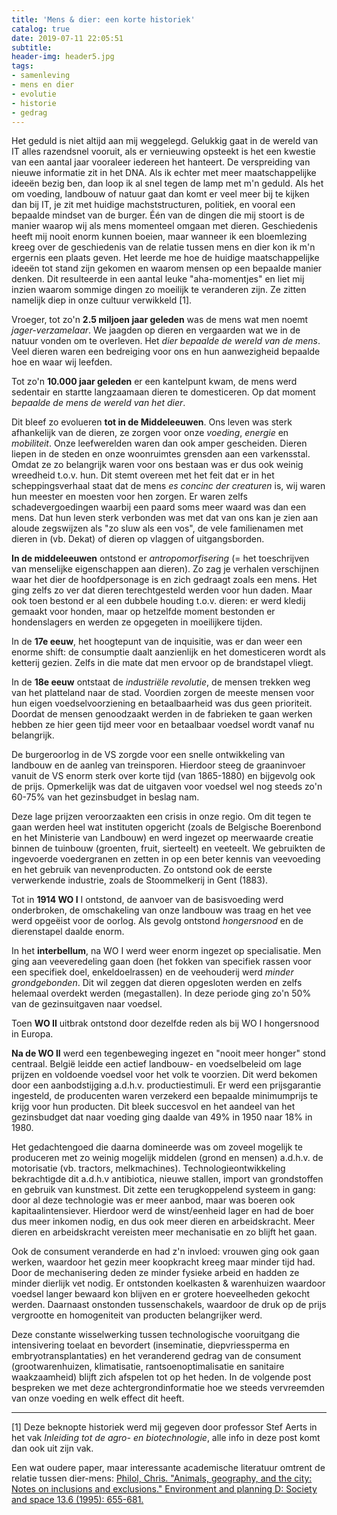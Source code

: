 ```yaml
---
title: 'Mens & dier: een korte historiek'
catalog: true
date: 2019-07-11 22:05:51
subtitle:
header-img: header5.jpg
tags:
- samenleving
- mens en dier
- evolutie
- historie
- gedrag
---
```


Het geduld is niet altijd aan mij weggelegd. Gelukkig gaat in de wereld van IT alles razendsnel vooruit, als er vernieuwing opsteekt is het een kwestie van een aantal jaar vooraleer iedereen het hanteert. De verspreiding van nieuwe informatie zit in het DNA. Als ik echter met meer maatschappelijke ideeën bezig ben, dan loop ik al snel tegen de lamp met m'n geduld. Als het om voeding, landbouw of natuur gaat dan komt er veel meer bij te kijken dan bij IT, je zit met huidige machststructuren, politiek, en vooral een bepaalde mindset van de burger. Één van de dingen die mij stoort is de manier waarop wij als mens momenteel omgaan met dieren. Geschiedenis heeft mij nooit enorm kunnen boeien, maar wanneer ik een bloemlezing kreeg over de geschiedenis van de relatie tussen mens en dier kon ik m'n ergernis een plaats geven. Het leerde me hoe de huidige maatschappelijke ideeën tot stand zijn gekomen en waarom mensen op een bepaalde manier denken. Dit resulteerde in een aantal leuke "aha-momentjes" en liet mij inzien waarom sommige dingen zo moeilijk te veranderen zijn. Ze zitten namelijk diep in onze cultuur verwikkeld [1].

Vroeger, tot zo'n **2.5 miljoen jaar geleden** was de mens wat men noemt *jager-verzamelaar*. We jaagden op dieren en vergaarden wat we in de natuur vonden om te overleven. Het *dier bepaalde de wereld van de mens*. Veel dieren waren een bedreiging voor ons en hun aanwezigheid bepaalde hoe en waar wij leefden.

Tot zo'n **10.000 jaar geleden** er een kantelpunt kwam, de mens werd sedentair en startte langzaamaan dieren te domesticeren. Op dat moment *bepaalde de mens de wereld van het dier*.

Dit bleef zo evolueren **tot in de Middeleeuwen**. Ons leven was sterk afhankelijk van de dieren, ze zorgen voor onze *voeding*, *energie* en *mobiliteit*. Onze leefwerelden waren dan ook amper gescheiden. Dieren liepen in de steden en onze woonruimtes grensden aan een varkensstal. Omdat ze zo belangrijk waren voor ons bestaan was er dus ook weinig wreedheid t.o.v. hun. Dit stemt overeen met het feit dat er in het scheppingsverhaal staat dat de mens *es concinc der creaturen* is, wij waren hun meester en moesten voor hen zorgen. Er waren zelfs schadevergoedingen waarbij een paard soms meer waard was dan een mens. Dat hun leven sterk verbonden was met dat van ons kan je zien aan aloude zegswijzen als "zo sluw als een vos", de vele familienamen met dieren in (vb. Dekat) of dieren op vlaggen of uitgangsborden.

**In de middeleeuwen** ontstond er *antropomorfisering* (= het toeschrijven van menselijke eigenschappen aan dieren). Zo zag je verhalen verschijnen waar het dier de hoofdpersonage is en zich gedraagt zoals een mens. Het ging zelfs zo ver dat dieren terechtgesteld werden voor hun daden. Maar ook toen bestond er al een dubbele houding t.o.v. dieren: er werd kledij gemaakt voor honden, maar op hetzelfde moment bestonden er hondenslagers en werden ze opgegeten in moeilijkere tijden.

<!-- Voor lange tijd was het varken het meest geconsumeerde vlees, tot de 12e eeuw. Daarna deed het schaap z'n opmars (voor melk, kaas, wol, bont en leer) en later het rund. Vleesconsumptie was een van de grootste uitgaven van het gezin, bijna de helft van de voedseluitgaven ging er naar toe. -->

In de **17e eeuw**, het hoogtepunt van de inquisitie, was er dan weer een enorme shift: de consumptie daalt aanzienlijk en het domesticeren wordt als ketterij gezien. Zelfs in die mate dat men ervoor op de brandstapel vliegt.

In de **18e eeuw** ontstaat de *industriële revolutie*, de mensen trekken weg van het platteland naar de stad. Voordien zorgen de meeste mensen voor hun eigen voedselvoorziening en betaalbaarheid was dus geen prioriteit. Doordat de mensen genoodzaakt werden in de fabrieken te gaan werken hebben ze hier geen tijd meer voor en betaalbaar voedsel wordt vanaf nu belangrijk.

De burgeroorlog in de VS zorgde voor een snelle ontwikkeling van landbouw en de aanleg van treinsporen. Hierdoor steeg de graaninvoer vanuit de VS enorm sterk over korte tijd (van 1865-1880) en bijgevolg ook de prijs. Opmerkelijk was dat de uitgaven voor voedsel wel nog steeds zo'n 60-75% van het gezinsbudget in beslag nam.

Deze lage prijzen veroorzaakten een crisis in onze regio. Om dit tegen te gaan werden heel wat instituten opgericht (zoals de Belgische Boerenbond en het Ministerie van Landbouw) en werd ingezet op meerwaarde creatie binnen de tuinbouw (groenten, fruit, sierteelt) en veeteelt. We gebruikten de ingevoerde voedergranen en zetten in op een beter kennis van veevoeding en het gebruik van nevenproducten. Zo ontstond ook de eerste verwerkende industrie, zoals de Stoommelkerij in Gent (1883).

Tot in **1914 WO I** I ontstond, de aanvoer van de basisvoeding werd onderbroken, de omschakeling van onze landbouw was traag en het vee werd opgeëist voor de oorlog. Als gevolg ontstond *hongersnood* en de dierenstapel daalde enorm.

In het **interbellum**, na WO I werd weer enorm ingezet op specialisatie. Men ging aan veeveredeling gaan doen (het fokken van specifiek rassen voor een specifiek doel, enkeldoelrassen) en de veehouderij werd *minder grondgebonden*. Dit wil zeggen dat dieren opgesloten werden en zelfs helemaal overdekt werden (megastallen). In deze periode ging zo'n 50% van de gezinsuitgaven naar voedsel.

Toen **WO II** uitbrak ontstond door dezelfde reden als bij WO I hongersnood in Europa.

**Na de WO II** werd een tegenbeweging ingezet en "nooit meer honger" stond centraal. België leidde een actief landbouw- en voedselbeleid om lage prijzen en voldoende voedsel voor het volk te voorzien. Dit werd bekomen door een aanbodstijging a.d.h.v. productiestimuli. Er werd een prijsgarantie ingesteld, de producenten waren verzekerd een bepaalde minimumprijs te krijg voor hun producten. Dit bleek succesvol en het aandeel van het gezinsbudget dat naar voeding ging daalde van 49% in 1950 naar 18% in 1980.

Het gedachtengoed die daarna domineerde was om zoveel mogelijk te produceren met zo weinig mogelijk middelen (grond en mensen) a.d.h.v. de motorisatie (vb. tractors, melkmachines). Technologieontwikkeling bekrachtigde dit a.d.h.v antibiotica, nieuwe stallen, import van grondstoffen en gebruik van kunstmest. Dit zette een terugkoppelend systeem in gang: door al deze technologie was er meer aanbod, maar was boeren ook kapitaalintensiever. Hierdoor werd de winst/eenheid lager en had de boer dus meer inkomen nodig, en dus ook meer dieren en arbeidskracht. Meer dieren en arbeidskracht vereisten meer mechanisatie en zo blijft het gaan.

Ook de consument veranderde en had z'n invloed: vrouwen ging ook gaan werken, waardoor het gezin meer koopkracht kreeg maar minder tijd had. Door de mechanisering deden ze minder fysieke arbeid en hadden ze minder dierlijk vet nodig. Er ontstonden koelkasten & warenhuizen waardoor voedsel langer bewaard kon blijven en er grotere hoeveelheden gekocht werden. Daarnaast onstonden tussenschakels, waardoor de druk op de prijs vergrootte en homogeniteit van producten belangrijker werd.

Deze constante wisselwerking tussen technologische vooruitgang die intensivering toelaat en bevordert (inseminatie, diepvriessperma en embryotransplantaties) en het veranderend gedrag van de consument (grootwarenhuizen, klimatisatie, rantsoenoptimalisatie en sanitaire waakzaamheid) blijft zich afspelen tot op het heden. In de volgende post bespreken we met deze achtergrondinformatie hoe we steeds vervreemden van onze voeding en welk effect dit heeft.


---

[1] Deze beknopte historiek werd mij gegeven door professor Stef Aerts in het vak *Inleiding tot de agro- en biotechnologie*, alle info in deze post komt dan ook uit zijn vak.

Een wat oudere paper, maar interessante academische literatuur omtrent de relatie tussen dier-mens:
[Philol, Chris. "Animals, geography, and the city: Notes on inclusions and exclusions." Environment and planning D: Society and space 13.6 (1995): 655-681.](http://citeseerx.ist.psu.edu/viewdoc/download?doi=10.1.1.475.9056&rep=rep1&type=pdf)